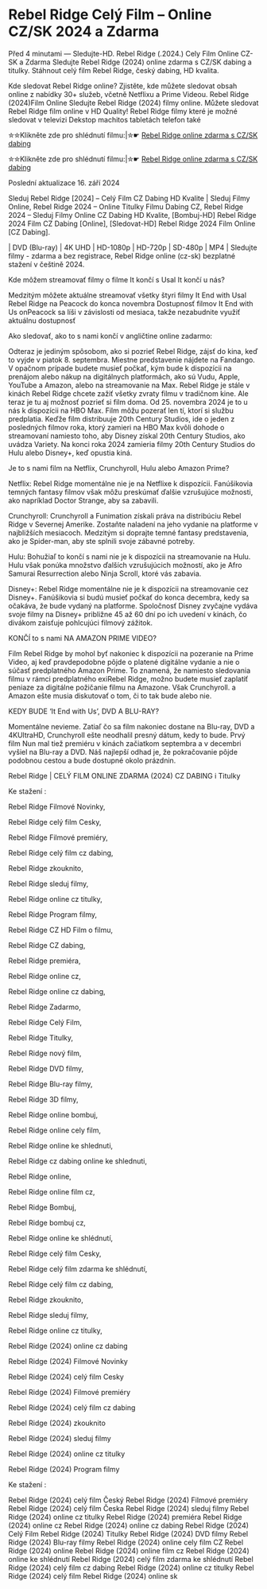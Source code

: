 # Rebel Ridge Celý Film – Online CZ/SK 2024 a Zdarma

Před 4 minutami — Sledujte-HD. Rebel Ridge (.2024.) Cely Film Online CZ-SK a Zdarma
Sledujte Rebel Ridge (2024) online zdarma s CZ/SK dabing a titulky. Stáhnout celý film Rebel Ridge, český dabing, HD kvalita.

Kde sledovat Rebel Ridge online? Zjistěte, kde můžete sledovat obsah online z nabídky 30+ služeb, včetně Netflixu a Prime Videou. Rebel Ridge (2024)Film Online Sledujte Rebel Ridge (2024) filmy online. Můžete sledovat Rebel Ridge film online v HD Quality! Rebel Ridge filmy které je možné sledovat v televizi Dekstop machitos tabletách telefon také

✮✮Klikněte zde pro shlédnutí filmu:|✮☛ [Rebel Ridge online zdarma s CZ/SK dabing](https://onlinecz-skdabingtitulkyzdarmo.blogspot.com/2024/09/rebel-ridge-cely-film-online-cz.html)

✮✮Klikněte zde pro shlédnutí filmu:|✮☛ [Rebel Ridge online zdarma s CZ/SK dabing](https://onlinecz-skdabingtitulkyzdarmo.blogspot.com/2024/09/rebel-ridge-cely-film-online-cz.html)

Poslední aktualizace 16. září 2024


Sleduj Rebel Ridge [2024] – Celý Film CZ Dabing HD Kvalite | Sleduj Filmy Online, Rebel Ridge 2024 – Online Titulky Filmu Dabing CZ, Rebel Ridge 2024 – Sleduj Filmy Online CZ Dabing HD Kvalite, [Bombuj-HD] Rebel Ridge 2024 Film CZ Dabing [Online], [Sledovat-HD] Rebel Ridge 2024 Film Online [CZ Dabing].

| DVD (Blu-ray) | 4K UHD | HD-1080p | HD-720p | SD-480p | MP4 | Sledujte filmy - zdarma a bez registrace, Rebel Ridge online (cz-sk) bezplatné stažení v češtině 2024.

Kde môžem streamovať filmy o filme It končí s Usal It končí u nás?

Medzitým môžete aktuálne streamovať všetky štyri filmy It End with Usal Rebel Ridge na Peacock do konca novembra Dostupnosť filmov It End with Us onPeacock sa líši v závislosti od mesiaca, takže nezabudnite využiť aktuálnu dostupnosť

Ako sledovať, ako to s nami končí v angličtine online zadarmo:

Odteraz je jediným spôsobom, ako si pozrieť Rebel Ridge, zájsť do kina, keď to vyjde v piatok 8. septembra. Miestne predstavenie nájdete na Fandango. V opačnom prípade budete musieť počkať, kým bude k dispozícii na prenájom alebo nákup na digitálnych platformách, ako sú Vudu, Apple, YouTube a Amazon, alebo na streamovanie na Max. Rebel Ridge je stále v kinách Rebel Ridge chcete zažiť všetky zvraty filmu v tradičnom kine. Ale teraz je tu aj možnosť pozrieť si film doma. Od 25. novembra 2024 je to u nás k dispozícii na HBO Max. Film môžu pozerať len tí, ktorí si službu predplatia. Keďže film distribuuje 20th Century Studios, ide o jeden z posledných filmov roka, ktorý zamieri na HBO Max kvôli dohode o streamovaní namiesto toho, aby Disney získal 20th Century Studios, ako uvádza Variety. Na konci roka 2024 zamieria filmy 20th Century Studios do Hulu alebo Disney+, keď opustia kiná.

Je to s nami film na Netflix, Crunchyroll, Hulu alebo Amazon Prime?

Netflix: Rebel Ridge momentálne nie je na Netflixe k dispozícii. Fanúšikovia temných fantasy filmov však môžu preskúmať ďalšie vzrušujúce možnosti, ako napríklad Doctor Strange, aby sa zabavili.

Crunchyroll: Crunchyroll a Funimation získali práva na distribúciu Rebel Ridge v Severnej Amerike. Zostaňte naladení na jeho vydanie na platforme v najbližších mesiacoch. Medzitým si doprajte temné fantasy predstavenia, ako je Spider-man, aby ste splnili svoje zábavné potreby.

Hulu: Bohužiaľ to končí s nami nie je k dispozícii na streamovanie na Hulu. Hulu však ponúka množstvo ďalších vzrušujúcich možností, ako je Afro Samurai Resurrection alebo Ninja Scroll, ktoré vás zabavia.

Disney+: Rebel Ridge momentálne nie je k dispozícii na streamovanie cez Disney+. Fanúšikovia si budú musieť počkať do konca decembra, kedy sa očakáva, že bude vydaný na platforme. Spoločnosť Disney zvyčajne vydáva svoje filmy na Disney+ približne 45 až 60 dní po ich uvedení v kinách, čo divákom zaisťuje pohlcujúci filmový zážitok.

KONČÍ to s nami NA AMAZON PRIME VIDEO?

Film Rebel Ridge by mohol byť nakoniec k dispozícii na pozeranie na Prime Video, aj keď pravdepodobne pôjde o platené digitálne vydanie a nie o súčasť predplatného Amazon Prime. To znamená, že namiesto sledovania filmu v rámci predplatného exiRebel Ridge, možno budete musieť zaplatiť peniaze za digitálne požičanie filmu na Amazone. Však Crunchyroll. a Amazon ešte musia diskutovať o tom, či to tak bude alebo nie.

KEDY BUDE ‘It End with Us’, DVD A BLU-RAY?

Momentálne nevieme. Zatiaľ čo sa film nakoniec dostane na Blu-ray, DVD a 4KUltraHD, Crunchyroll ešte neodhalil presný dátum, kedy to bude. Prvý film Nun mal tiež premiéru v kinách začiatkom septembra a v decembri vyšiel na Blu-ray a DVD. Náš najlepší odhad je, že pokračovanie pôjde podobnou cestou a bude dostupné okolo prázdnin.

Rebel Ridge | CELÝ FILM ONLINE ZDARMA (2024) CZ DABING i Titulky

Ke stažení :

Rebel Ridge Filmové Novinky,

Rebel Ridge celý film Cesky,

Rebel Ridge Filmové premiéry,

Rebel Ridge celý film cz dabing,

Rebel Ridge zkouknito,

Rebel Ridge sleduj filmy,

Rebel Ridge online cz titulky,

Rebel Ridge Program filmy,

Rebel Ridge CZ HD Film o filmu,

Rebel Ridge CZ dabing,

Rebel Ridge premiéra,

Rebel Ridge online cz,

Rebel Ridge online cz dabing,

Rebel Ridge Zadarmo,

Rebel Ridge Celý Film,

Rebel Ridge Titulky,

Rebel Ridge nový film,

Rebel Ridge DVD filmy,

Rebel Ridge Blu-ray filmy,

Rebel Ridge 3D filmy,

Rebel Ridge online bombuj,

Rebel Ridge online cely film,

Rebel Ridge online ke shlednuti,

Rebel Ridge cz dabing online ke shlednuti,

Rebel Ridge online,

Rebel Ridge online film cz,

Rebel Ridge Bombuj,

Rebel Ridge bombuj cz,

Rebel Ridge online ke shlédnutí,

Rebel Ridge celý film Cesky,

Rebel Ridge celý film zdarma ke shlédnutí,

Rebel Ridge celý film cz dabing,

Rebel Ridge zkouknito,

Rebel Ridge sleduj filmy,

Rebel Ridge online cz titulky,

Rebel Ridge (2024) online cz dabing

Rebel Ridge (2024) Filmové Novinky

Rebel Ridge (2024) celý film Cesky

Rebel Ridge (2024) Filmové premiéry

Rebel Ridge (2024) celý film cz dabing

Rebel Ridge (2024) zkouknito

Rebel Ridge (2024) sleduj filmy

Rebel Ridge (2024) online cz titulky

Rebel Ridge (2024) Program filmy

Ke stažení :

Rebel Ridge (2024) celý film Český Rebel Ridge (2024) Filmové premiéry Rebel Ridge (2024) celý film Česka Rebel Ridge (2024) sleduj filmy Rebel Ridge (2024) online cz titulky Rebel Ridge (2024) premiéra Rebel Ridge (2024) online cz Rebel Ridge (2024) online cz dabing Rebel Ridge (2024) Celý Film Rebel Ridge (2024) Titulky Rebel Ridge (2024) DVD filmy Rebel Ridge (2024) Blu-ray filmy Rebel Ridge (2024) online cely film CZ Rebel Ridge (2024) online Rebel Ridge (2024) online film cz Rebel Ridge (2024) online ke shlédnutí Rebel Ridge (2024) celý film zdarma ke shlédnutí Rebel Ridge (2024) celý film cz dabing Rebel Ridge (2024) online cz titulky Rebel Ridge (2024) celý film Rebel Ridge (2024) online sk
